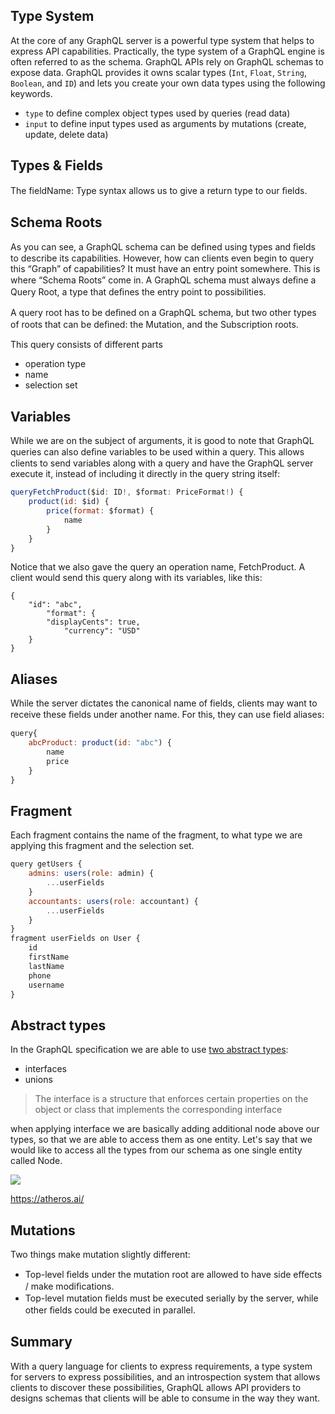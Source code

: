 ## Type System

At the core of any GraphQL server is a powerful type system that helps to
express API capabilities. Practically, the type system of a GraphQL engine is
often referred to as the schema. GraphQL APIs rely on GraphQL schemas to expose data. GraphQL provides it owns scalar types 
(`Int`, `Float`, `String`, `Boolean`, and `ID`) and lets you create your own data types using the following keywords.

- `type` to define complex object types used by queries (read data)
- `input` to define input types used as arguments by mutations (create, update, delete data)


## Types & Fields

The fieldName: Type syntax allows us to give a return type to our ﬁelds. 

## Schema Roots

As you can see, a GraphQL schema can be deﬁned using types and ﬁelds to
describe its capabilities. However, how can clients even begin to query this
“Graph” of capabilities? It must have an entry point somewhere. This is where
“Schema Roots” come in. A GraphQL schema must always deﬁne a Query Root,
a type that deﬁnes the entry point to possibilities. 

A query root has to be deﬁned on a GraphQL schema, but two other types of
roots that can be deﬁned: the Mutation, and the Subscription roots. 

This query consists of different parts

- operation type 
- name 
- selection set 

## Variables
While we are on the subject of arguments, it is good to note that GraphQL
queries can also deﬁne variables to be used within a query. This allows clients
to send variables along with a query and have the GraphQL server execute it,
instead of including it directly in the query string itself:

```js
queryFetchProduct($id: ID!, $format: PriceFormat!) {
    product(id: $id) {
        price(format: $format) {
            name
        }
    }
}
```

Notice that we also gave the query an operation name, FetchProduct. A
client would send this query along with its variables, like this:

```
{
    "id": "abc",
        "format": {
        "displayCents": true,
            "currency": "USD"
    }
}
```

## Aliases
While the server dictates the canonical name of fields, clients may want to receive
these ﬁelds under another name. For this, they can use field aliases:

```js
query{
    abcProduct: product(id: "abc") {
        name
        price
    }
}
```
## Fragment
Each fragment contains the name of the fragment, to what type we are applying this fragment and the selection set.

```js
query getUsers {
    admins: users(role: admin) {
        ...userFields
    }
    accountants: users(role: accountant) {
        ...userFields
    }
}
fragment userFields on User {
    id
    firstName
    lastName
    phone
    username
}
```
## Abstract types
In the GraphQL specification we are able to use [two abstract types](https://www.apollographql.com/docs/apollo-server/schema/unions-interfaces/):

- interfaces
- unions

> The interface is a structure that enforces certain properties on the object or class that implements the corresponding interface

when applying interface we are basically adding additional node above our types, so that we are able to access them as one entity.
Let's say that we would like to access all the types from our schema as one single entity called Node.

![](https://atheros.ai/articles/graphql-interfaces-and-unions-how-to-design-graphql-schema/node_interface.webp)

https://atheros.ai/

## Mutations

Two things make mutation slightly different:
- Top-level ﬁelds under the mutation root are allowed to have side eﬀects /
make modiﬁcations.
- Top-level mutation ﬁelds must be executed serially by the server, while
other ﬁelds could be executed in parallel.

## Summary
With a query language for clients to express requirements, a type system for
servers to express possibilities, and an introspection system that allows clients to
discover these possibilities, GraphQL allows API providers to designs schemas
that clients will be able to consume in the way they want. 
